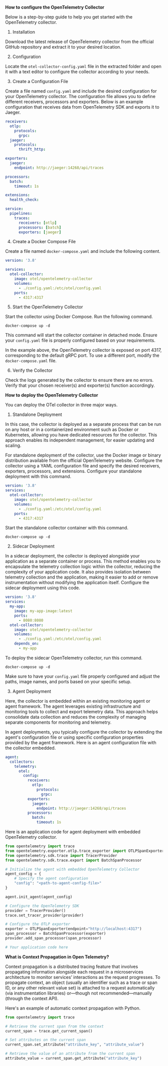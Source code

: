 **How to configure the OpenTelemetry Collector**

Below is a step-by-step guide to help you get started with the OpenTelemetry collector.

1. Installation

Download the latest release of OpenTelemetry collector from the official GitHub repository and extract it to your desired location.

2. Configuration

Locate the `otel-collector-config.yaml` file in the extracted folder and open it with a text editor to configure the collector according to your needs. 

3. Create a Configuration File

Create a file named `config.yaml` and include the desired configuration for your OpenTelemetry collector. The configuration file allows you to define different receivers, processors and exporters. Below is an example configuration that receives data from OpenTelemetry SDK and exports it to Jaeger.

```yaml
receivers:
  otlp:
    protocols:
      grpc:
  jaeger:
    protocols:
      thrift_http:

exporters:
  jaeger:
    endpoint: http://jaeger:14268/api/traces

processors:
  batch:
    timeout: 1s

extensions:
  health_check:

service:
  pipelines:
    traces:
      receivers: [otlp]
      processors: [batch]
      exporters: [jaeger]
```

4. Create a Docker Compose File

Create a file named `docker-compose.yaml` and include the following content.

```yaml
version: '3.8'

services:
  otel-collector:
    image: otel/opentelemetry-collector
    volumes:
      - ./config.yaml:/etc/otel/config.yaml
    ports:
      - 4317:4317
```

5. Start the OpenTelemetry Collector

Start the collector using Docker Compose. Run the following command.

```
docker-compose up -d
```

This command will start the collector container in detached mode. Ensure your `config.yaml` file is properly configured based on your requirements.

In the example above, the OpenTelemetry collector is exposed on port 4317, corresponding to the default gRPC port. To use a different port, modify the `docker-compose.yaml` file.

6. Verify the Collector

Check the logs generated by the collector to ensure there are no errors. Verify that your chosen receiver(s) and exporter(s) function accordingly.

**How to deploy the OpenTelemetry Collector** 

You can deploy the OTel collector in three major ways.

1. Standalone Deployment

In this case, the collector is deployed as a separate process that can be run on any host or in a containerized environment such as Docker or Kubernetes, allowing you have dedicated resources for the collector. This approach enables its independent management, for easier updating and scaling. 

For standalone deployment of the collector, use the Docker image or binary distribution available from the official OpenTelemetry website. Configure the collector using a YAML configuration file and specify the desired receivers, exporters, processors, and extensions. Configure your standalone deployment with this command.

```yaml
version: '3.8'
services:
  otel-collector:
    image: otel/opentelemetry-collector
    volumes:
      - ./config.yaml:/etc/otel/config.yaml
    ports:
      - 4317:4317
```

Start the standalone collector container with this command.

```
docker-compose up -d
```

2. Sidecar Deployment

In a sidecar deployment, the collector is deployed alongside your application as a separate container or process. This method enables you to encapsulate the telemetry collection logic within the collector, reducing the complexity of your application code. It also provides isolation between telemetry collection and the application, making it easier to add or remove instrumentation without modifying the application itself. Configure the sidecar deployment using this code.

```yaml
version: '3.8'
services:
  my-app:
    image: my-app-image:latest
    ports:
      - 8080:8080
  otel-collector:
    image: otel/opentelemetry-collector
    volumes:
      - ./config.yaml:/etc/otel/config.yaml
    depends_on:
      - my-app
```

To deploy the sidecar OpenTelemetry collector, run this command.

```
docker-compose up -d
```

Make sure to have your `config.yaml` file properly configured and adjust the paths, image names, and ports based on your specific setup.

3. Agent Deployment

Here, the collector is embedded within an existing monitoring agent or agent framework. The agent leverages existing infrastructure and monitoring tools to collect and export telemetry data. This approach helps consolidate data collection and reduces the complexity of managing separate components for monitoring and telemetry.

In agent deployments, you typically configure the collector by extending the agent's configuration file or using specific configuration properties provided by the agent framework. Here is an agent configuration file with the collector embedded.

```yaml
agent:
  collectors:
    telemetry:
      otel:
        config:
          receivers:
            otlp:
              protocols:
                grpc:
          exporters:
            jaeger:
              endpoint: http://jaeger:14268/api/traces
          processors:
            batch:
              timeout: 1s
```

Here is an application code for agent deployment with embedded OpenTelemetry collector.

```python
from opentelemetry import trace
from opentelemetry.exporter.otlp.trace_exporter import OTLPSpanExporter
from opentelemetry.sdk.trace import TracerProvider
from opentelemetry.sdk.trace.export import BatchSpanProcessor

# Initialize the agent with embedded OpenTelemetry Collector
agent_config = {
    # Specify the agent configuration
    "config": "<path-to-agent-config-file>"
}

agent.init_agent(agent_config)

# Configure the OpenTelemetry SDK
provider = TracerProvider()
trace.set_tracer_provider(provider)

# Configure the OTLP exporter
exporter = OTLPSpanExporter(endpoint="http://localhost:4317")
span_processor = BatchSpanProcessor(exporter)
provider.add_span_processor(span_processor)

# Your application code here
```

**What is Context Propagation in Open Telemetry?**

Context propagation is a distributed tracing feature that involves propagating information alongside each request in a microservices architecture to monitor services’ interactions as the request progresses. To propagate context, an object (usually an identifier such as a trace or span ID, or any other relevant value set) is attached to a request automatically (via instrumentation libraries) or—though not recommended—manually (through the context API). 

Here's an example of automatic context propagation with Python.

```python
from opentelemetry import trace

# Retrieve the current span from the context
current_span = trace.get_current_span()

# Set attributes on the current span
current_span.set_attribute("attribute_key", "attribute_value")

# Retrieve the value of an attribute from the current span
attribute_value = current_span.get_attribute("attribute_key")
```
